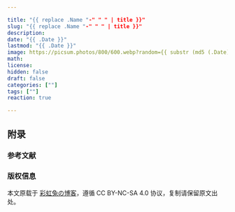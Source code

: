 ```yaml
---

title: "{{ replace .Name "-" " " | title }}"
slug: "{{ replace .Name "-" " " | title }}"
description: 
date: "{{ .Date }}"
lastmod: "{{ .Date }}"
image: https://picsum.photos/800/600.webp?random={{ substr (md5 (.Date)) 4 8 }}
math: 
license: 
hidden: false
draft: false 
categories: [""]
tags: [""]
reaction: true

---
```

## 附录

### 参考文献

### 版权信息

本文原载于 [彩虹兔の博客](https://caihongtu.asia)，遵循 CC BY-NC-SA 4.0 协议，复制请保留原文出处。